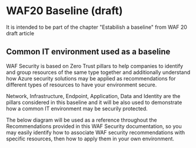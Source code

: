 # WAF20 Baseline (draft)
It is intended to be part of the chapter "Estabilish a baseline" from WAF 20 draft article

## Common IT environment used as a baseline
WAF Security is based on Zero Trust pillars to help companies to identify and group resources of the same type together and additionally understand how Azure security solutions may be applied as recommendations for different types of resources to have your environment secure.

Network, Infrastructure, Endpoint, Application, Data and Identity are the pillars considered in this baseline and it will be also used to demonstrate how a common IT environment may be securily protected.

The below diagram will be used as a reference throughout the Recommendations provided in this WAF Security documentation, so you may easily identify how to associate WAF security recommendations with specific resources, then how to apply them in your own environment.

